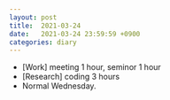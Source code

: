 ```yaml
---
layout: post
title:  2021-03-24
date:   2021-03-24 23:59:59 +0900
categories: diary
---
```


- [Work] meeting 1 hour, seminor 1 hour
- [Research] coding 3 hours
- Normal Wednesday.
